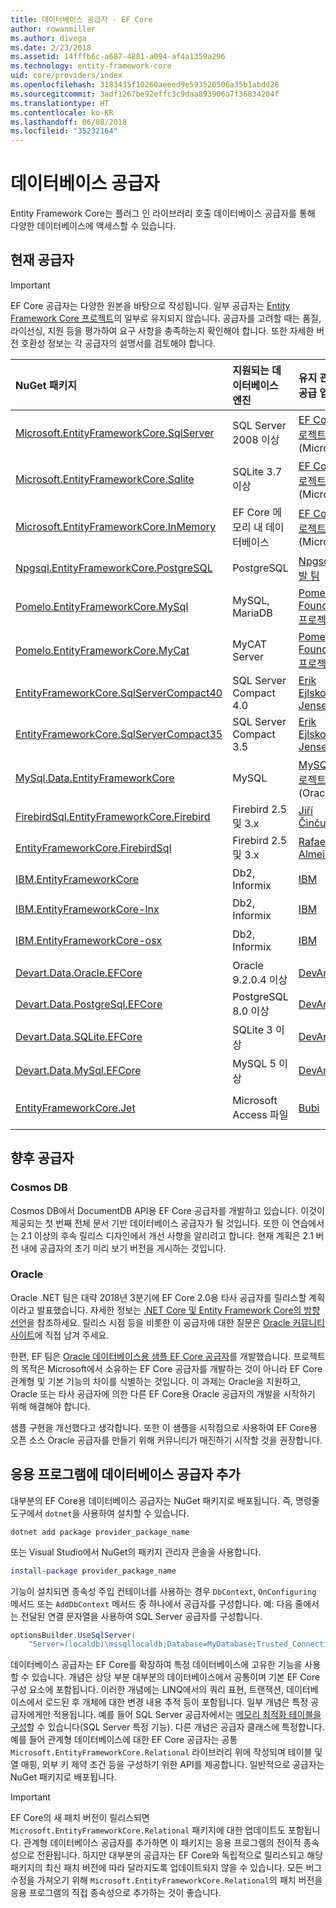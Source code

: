 ```yaml
---
title: 데이터베이스 공급자 - EF Core
author: rowanmiller
ms.author: divega
ms.date: 2/23/2018
ms.assetid: 14fffb6c-a687-4881-a094-af4a1359a296
ms.technology: entity-framework-core
uid: core/providers/index
ms.openlocfilehash: 3183435f10260aeeed9e593520506a35b1abdd28
ms.sourcegitcommit: 3adf1267be92effc3c9daa893906a7f36834204f
ms.translationtype: HT
ms.contentlocale: ko-KR
ms.lasthandoff: 06/08/2018
ms.locfileid: "35232164"
---
```

# <a name="database-providers"></a>데이터베이스 공급자

Entity Framework Core는 플러그 인 라이브러리 호출 데이터베이스 공급자를 통해 다양한 데이터베이스에 액세스할 수 있습니다.

## <a name="current-providers"></a>현재 공급자
> [!IMPORTANT]  
> EF Core 공급자는 다양한 원본을 바탕으로 작성됩니다. 일부 공급자는 [Entity Framework Core 프로젝트](https://github.com/aspnet/EntityFrameworkCore)의 일부로 유지되지 않습니다. 공급자를 고려할 때는 품질, 라이선싱, 지원 등을 평가하여 요구 사항을 충족하는지 확인해야 합니다. 또한 자세한 버전 호환성 정보는 각 공급자의 설명서를 검토해야 합니다.

| NuGet 패키지                                                                                                        | 지원되는 데이터베이스 엔진 | 유지 관리자/공급 업체                                                           | 참고/요구 사항             | 유용한 링크                                                                                                                                                                                       |
|:---------------------------------------------------------------------------------------------------------------------|:---------------------------|:------------------------------------------------------------------------------|:---------------------------------|:---------------------------------------------------------------------------------------------------------------------------------------------------------------------------------------------------|
| [Microsoft.EntityFrameworkCore.SqlServer](https://www.nuget.org/packages/Microsoft.EntityFrameworkCore.SqlServer)    | SQL Server 2008 이상    | [EF Core 프로젝트](https://github.com/aspnet/EntityFrameworkCore/)(Microsoft) |                                  | [docs](xref:core/providers/sql-server/index)                                                                                                                                                       |
| [Microsoft.EntityFrameworkCore.Sqlite](https://www.nuget.org/packages/Microsoft.EntityFrameworkCore.Sqlite)          | SQLite 3.7 이상         | [EF Core 프로젝트](https://github.com/aspnet/EntityFrameworkCore/)(Microsoft) |                                  | [docs](xref:core/providers/sqlite/index)                                                                                                                                                           |
| [Microsoft.EntityFrameworkCore.InMemory](https://www.nuget.org/packages/Microsoft.EntityFrameworkCore.InMemory)      | EF Core 메모리 내 데이터베이스 | [EF Core 프로젝트](https://github.com/aspnet/EntityFrameworkCore/)(Microsoft) | 테스트 전용                 | [docs](xref:core/providers/in-memory/index)                                                                                                                                                        |
| [Npgsql.EntityFrameworkCore.PostgreSQL](https://www.nuget.org/packages/Npgsql.EntityFrameworkCore.PostgreSQL)      | PostgreSQL                 | [Npgsql 개발 팀](https://github.com/npgsql)                          |                                  | [docs](http://www.npgsql.org/efcore/index.html)                                                                                                                                                    |
| [Pomelo.EntityFrameworkCore.MySql](https://www.nuget.org/packages/Pomelo.EntityFrameworkCore.MySql)                  | MySQL, MariaDB             | [Pomelo Foundation 프로젝트](https://github.com/PomeloFoundation)              |                                  | [readme](https://github.com/PomeloFoundation/Pomelo.EntityFrameworkCore.MySql/blob/master/README.md)                                                                                               |
| [Pomelo.EntityFrameworkCore.MyCat](https://www.nuget.org/packages/Pomelo.EntityFrameworkCore.MyCat)                  | MyCAT Server               | [Pomelo Foundation 프로젝트](https://github.com/PomeloFoundation)              | 시험판, 최대 EF Core 1.1   | [readme](https://github.com/PomeloFoundation/Pomelo.EntityFrameworkCore.MyCat/blob/master/README.md)                                                                                               |
| [EntityFrameworkCore.SqlServerCompact40](https://www.nuget.org/packages/EntityFrameworkCore.SqlServerCompact40)      | SQL Server Compact 4.0     | [Erik Ejlskov Jensen](https://github.com/ErikEJ/)                             | .NET Framework                   | [wiki](https://github.com/ErikEJ/EntityFramework.SqlServerCompact/wiki/Using-EF-Core-with-SQL-Server-Compact-in-Traditional-.NET-Applications)                                                     |
| [EntityFrameworkCore.SqlServerCompact35](https://www.nuget.org/packages/EntityFrameworkCore.SqlServerCompact35)      | SQL Server Compact 3.5     | [Erik Ejlskov Jensen](https://github.com/ErikEJ/)                             | .NET Framework                   | [wiki](https://github.com/ErikEJ/EntityFramework.SqlServerCompact/wiki/Using-EF-Core-with-SQL-Server-Compact-in-Traditional-.NET-Applications)                                                     |
| [MySql.Data.EntityFrameworkCore](https://www.nuget.org/packages/MySql.Data.EntityFrameworkCore)                      | MySQL                      | [MySQL 프로젝트](http://dev.mysql.com)(Oracle)                                | 시험판                      | [docs](https://dev.mysql.com/doc/connector-net/en/)                                                                                                                                                |
| [FirebirdSql.EntityFrameworkCore.Firebird](https://www.nuget.org/packages/FirebirdSql.EntityFrameworkCore.Firebird/) | Firebird 2.5 및 3.x       | [Jiří Činčura](https://github.com/cincuranet)                                 | EF Core 2.0 이상 | [docs](https://github.com/cincuranet/FirebirdSql.Data.FirebirdClient/blob/master/Provider/docs/entity-framework-core.md)                                                                    |
| [EntityFrameworkCore.FirebirdSql](https://www.nuget.org/packages/EntityFrameworkCore.FirebirdSql/)                   | Firebird 2.5 및 3.x       | [Rafael Almeida](https://github.com/ralmsdeveloper)                           | EF Core 2.0 이상              | [wiki](https://github.com/ralmsdeveloper/EntityFrameworkCore.FirebirdSQL/wiki)                                                                                                                     |
| [IBM.EntityFrameworkCore](https://www.nuget.org/packages/IBM.EntityFrameworkCore)                                    | Db2, Informix              | [IBM](https://ibm.com)                                                        | Windows 버전                  | [블로그](https://www.ibm.com/developerworks/community/blogs/96960515-2ea1-4391-8170-b0515d08e4da/entry/Creating_Entity_Data_Model_using_IBM_Data_Server_providers_for_Entity_Framework_Core?lang=en) |
| [IBM.EntityFrameworkCore-lnx](https://www.nuget.org/packages/IBM.EntityFrameworkCore-lnx)                            | Db2, Informix              | [IBM](https://ibm.com)                                                        | Linux 버전                    | [블로그](https://www.ibm.com/developerworks/community/blogs/96960515-2ea1-4391-8170-b0515d08e4da/entry/Creating_Entity_Data_Model_using_IBM_Data_Server_providers_for_Entity_Framework_Core?lang=en) |
| [IBM.EntityFrameworkCore-osx](https://www.nuget.org/packages/IBM.EntityFrameworkCore-osx)                            | Db2, Informix              | [IBM](https://ibm.com)                                                        | macOS 버전                    | [블로그](https://www.ibm.com/developerworks/community/blogs/96960515-2ea1-4391-8170-b0515d08e4da/entry/Creating_Entity_Data_Model_using_IBM_Data_Server_providers_for_Entity_Framework_Core?lang=en) |
| [Devart.Data.Oracle.EFCore](https://www.nuget.org/packages/Devart.Data.Oracle.EFCore/)                               | Oracle 9.2.0.4 이상     | [DevArt](https://www.devart.com/)                                             | 지급                             | [docs](https://www.devart.com/dotconnect/oracle/docs/)                                                                                                                                             |
| [Devart.Data.PostgreSql.EFCore](https://www.nuget.org/packages/Devart.Data.PostgreSql.EFCore/)                       | PostgreSQL 8.0 이상     | [DevArt](https://www.devart.com/)                                             | 지급                             | [docs](https://www.devart.com/dotconnect/postgresql/docs/)                                                                                                                                         |
| [Devart.Data.SQLite.EFCore](https://www.nuget.org/packages/Devart.Data.SQLite.EFCore/)                               | SQLite 3 이상           | [DevArt](https://www.devart.com/)                                             | 지급                             | [docs](https://www.devart.com/dotconnect/sqlite/docs/)                                                                                                                                             |
| [Devart.Data.MySql.EFCore](https://www.nuget.org/packages/Devart.Data.MySql.EFCore/)                                 | MySQL 5 이상            | [DevArt](https://www.devart.com/)                                             | 지급                             | [docs](https://www.devart.com/dotconnect/mysql/docs/)                                                                                                                                              |
| [EntityFrameworkCore.Jet](https://www.nuget.org/packages/EntityFrameworkCore.Jet/)                                   | Microsoft Access 파일     | [Bubi](https://github.com/bubibubi)                                           | EF Core 2.0, .NET Framework      | [readme](https://github.com/bubibubi/EntityFrameworkCore.Jet/blob/master/docs/README.md)                                                                                                           |

## <a name="future-providers"></a>향후 공급자

### <a name="cosmos-db"></a>Cosmos DB

Cosmos DB에서 DocumentDB API용 EF Core 공급자를 개발하고 있습니다. 이것이 제공되는 첫 번째 전체 문서 기반 데이터베이스 공급자가 될 것입니다. 또한 이 연습에서는 2.1 이상의 후속 릴리스 디자인에서 개선 사항을 알리려고 합니다. 현재 계획은 2.1 버전 내에 공급자의 초기 미리 보기 버전을 게시하는 것입니다.

### <a name="oracle"></a>Oracle
Oracle .NET 팀은 대략 2018년 3분기에 EF Core 2.0용 타사 공급자를 릴리스할 계획이라고 발표했습니다. 자세한 정보는 [.NET Core 및 Entity Framework Core의 방향 선언](http://www.oracle.com/technetwork/topics/dotnet/tech-info/odpnet-dotnet-ef-core-sod-4395108.pdf)을 참조하세요.
릴리스 시점 등을 비롯한 이 공급자에 대한 질문은 [Oracle 커뮤니티 사이트](https://community.oracle.com/)에 직접 남겨 주세요.

한편, EF 팀은 [Oracle 데이터베이스용 샘플 EF Core 공급자](https://github.com/aspnet/EntityFrameworkCore/blob/dev/samples/OracleProvider/README.md)를 개발했습니다. 프로젝트의 목적은 Microsoft에서 소유하는 EF Core 공급자를 개발하는 것이 아니라 EF Core 관계형 및 기본 기능의 차이를 식별하는 것입니다. 이 과제는 Oracle을 지원하고, Oracle 또는 타사 공급자에 의한 다른 EF Core용 Oracle 공급자의 개발을 시작하기 위해 해결해야 합니다.

샘플 구현을 개선했다고 생각합니다. 또한 이 샘플을 시작점으로 사용하여 EF Core용 오픈 소스 Oracle 공급자를 만들기 위해 커뮤니티가 매진하기 시작할 것을 권장합니다.

## <a name="adding-a-database-provider-to-your-application"></a>응용 프로그램에 데이터베이스 공급자 추가

대부분의 EF Core용 데이터베이스 공급자는 NuGet 패키지로 배포됩니다. 즉, 명령줄 도구에서 `dotnet`을 사용하여 설치할 수 있습니다.

``` console
dotnet add package provider_package_name
```

또는 Visual Studio에서 NuGet의 패키지 관리자 콘솔을 사용합니다.

``` powershell
install-package provider_package_name
```

기능이 설치되면 종속성 주입 컨테이너를 사용하는 경우 `DbContext`, `OnConfiguring` 메서드 또는 `AddDbContext` 메서드 중 하나에서 공급자를 구성합니다. 예: 다음 줄에서는 전달된 연결 문자열을 사용하여 SQL Server 공급자를 구성합니다.

``` csharp
optionsBuilder.UseSqlServer(
    "Server=(localdb)\mssqllocaldb;Database=MyDatabase;Trusted_Connection=True;");
```  

데이터베이스 공급자는 EF Core를 확장하여 특정 데이터베이스에 고유한 기능을 사용할 수 있습니다. 개념은 상당 부분 대부분의 데이터베이스에서 공통이며 기본 EF Core 구성 요소에 포함됩니다. 이러한 개념에는 LINQ에서의 쿼리 표현, 트랜잭션, 데이터베이스에서 로드된 후 개체에 대한 변경 내용 추적 등이 포함됩니다. 일부 개념은 특정 공급자에게만 적용됩니다. 예를 들어 SQL Server 공급자에서는 [메모리 최적화 테이블을 구성](xref:core/providers/sql-server/memory-optimized-tables)할 수 있습니다(SQL Server 특정 기능). 다른 개념은 공급자 클래스에 특정합니다. 예를 들어 관계형 데이터베이스에 대한 EF Core 공급자는 공통 `Microsoft.EntityFrameworkCore.Relational` 라이브러리 위에 작성되며 테이블 및 열 매핑, 외부 키 제약 조건 등을 구성하기 위한 API를 제공합니다. 일반적으로 공급자는 NuGet 패키지로 배포됩니다.

> [!IMPORTANT]  
> EF Core의 새 패치 버전이 릴리스되면 `Microsoft.EntityFrameworkCore.Relational` 패키지에 대한 업데이트도 포함됩니다. 관계형 데이터베이스 공급자를 추가하면 이 패키지는 응용 프로그램의 전이적 종속성으로 전환됩니다. 하지만 대부분의 공급자는 EF Core와 독립적으로 릴리스되고 해당 패키지의 최신 패치 버전에 따라 달라지도록 업데이트되지 않을 수 있습니다. 모든 버그 수정을 가져오기 위해 `Microsoft.EntityFrameworkCore.Relational`의 패치 버전을 응용 프로그램의 직접 종속성으로 추가하는 것이 좋습니다.
